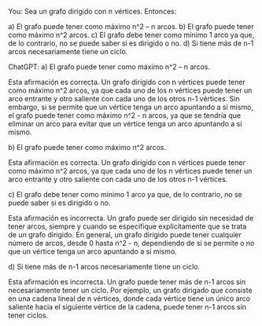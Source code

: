 You:
Sea un grafo dirigido con n vértices. Entonces:

a) El grafo puede tener como máximo n^2 – n arcos.
b) El grafo puede tener como máximo n^2 arcos.
c) El grafo debe tener como mínimo 1 arco ya que, de lo contrario, no se puede saber si es dirigido o no.
d) Si tiene más de n-1 arcos necesariamente tiene un ciclo.

ChatGPT:
a) El grafo puede tener como máximo n^2 – n arcos.

Esta afirmación es correcta. Un grafo dirigido con n vértices puede tener como máximo n^2 arcos, ya que cada uno de los n vértices puede tener un arco entrante y otro saliente con cada uno de los otros n-1 vértices. Sin embargo, si se permite que un vértice tenga un arco apuntando a sí mismo, el grafo puede tener como máximo n^2 - n arcos, ya que se tendría que eliminar un arco para evitar que un vértice tenga un arco apuntando a sí mismo.

b) El grafo puede tener como máximo n^2 arcos.

Esta afirmación es correcta. Un grafo dirigido con n vértices puede tener como máximo n^2 arcos, ya que cada uno de los n vértices puede tener un arco entrante y otro saliente con cada uno de los otros n-1 vértices.

c) El grafo debe tener como mínimo 1 arco ya que, de lo contrario, no se puede saber si es dirigido o no.

Esta afirmación es incorrecta. Un grafo puede ser dirigido sin necesidad de tener arcos, siempre y cuando se especifique explícitamente que se trata de un grafo dirigido. En general, un grafo dirigido puede tener cualquier número de arcos, desde 0 hasta n^2 - n, dependiendo de si se permite o no que un vértice tenga un arco apuntando a sí mismo.

d) Si tiene más de n-1 arcos necesariamente tiene un ciclo.

Esta afirmación es incorrecta. Un grafo puede tener más de n-1 arcos sin necesariamente tener un ciclo. Por ejemplo, un grafo dirigado que consiste en una cadena lineal de n vértices, donde cada vértice tiene un único arco saliente hacia el siguiente vértice de la cadena, puede tener n-1 arcos sin tener ciclos.
